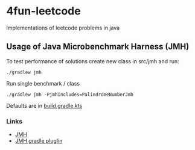 # 4fun-leetcode

Implementations of leetcode problems in java

## Usage of Java Microbenchmark Harness (JMH)

To test performance of solutions create new class in src/jmh and run:

```
./gradlew jmh 
```

Run single benchmark / class

```
./gradlew jmh -PjmhIncludes=PalindromeNumberJmh
```

Defaults are in [build.gradle.kts](build.gradle.kts)

### Links

- [JMH](https://github.com/openjdk/jmh) 
- [JMH gradle pluglin](https://github.com/melix/jmh-gradle-plugin)